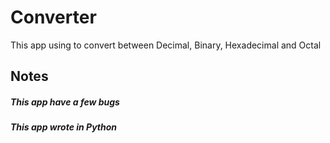 # Converter
This app using to convert between Decimal, Binary, Hexadecimal and Octal
## Notes
##### This app have a few bugs
##### This app wrote in Python
